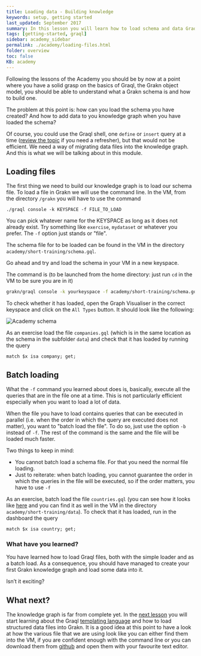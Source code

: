 ```yaml
---
title: Loading data - Building knowledge
keywords: setup, getting started
last_updated: September 2017
summary: In this lesson you will learn how to load schema and data Graql files into your Grakn distribution.
tags: [getting-started, graql]
sidebar: academy_sidebar
permalink: ./academy/loading-files.html
folder: overview
toc: false
KB: academy
---
```


Following the lessons of the Academy you should be by now at a point where you have a solid grasp on the basics of Graql, the Grakn object model, you should be able to understand what a Grakn schema is and how to build one.

The problem at this point is: how can you load the schema you have created? And how to add data to you knowledge graph when you have loaded the schema?

Of course, you could use the Graql shell, one `define` or `insert` query at a time ([review the topic](./insert-delete-queries.html) if you need a refresher), but that would not be efficient. We need a way of migrating data files into the knowledge graph.
And this is what we will be talking about in this module.

## Loading files
The first thing we need to build our knowledge graph is to load our schema file. To load a file in Grakn we will use the command line.
In the VM, from the directory  `/grakn` you will  have to use the command

`./graql console -k KEYSPACE -f FILE_TO_LOAD`

You can pick whatever name for the KEYSPACE as long as it does not already exist. Try something like `exercise`, `mydataset` or whatever you prefer. The `-f` option just stands or "file".

The schema file for to be loaded can be found in the VM in the directory `academy/short-training/schema.gql`.

Go ahead and try and load the schema in your VM in a new keyspace.

The command is (to be launched from the home directory: just run `cd` in the VM to be sure you are in it)

```bash
grakn/graql console -k yourkeyspace -f academy/short-training/schema.gql
```

To check whether it has loaded, open the Graph Visualiser in the correct keyspace and click on the `All Types` button. It should look like the following:

  ![Academy schema](/images/academy/3-schema/academy-schema.png)

As an exercise load the file `companies.gql` (which is in the same location as the schema in the subfolder `data`) and check that it has loaded by running the query

```graql
match $x isa company; get;
```


## Batch loading

What the `-f` command you learned about does is, basically, execute all the queries that are in the file one at a time. This is not particularly efficient especially when you want to load a lot of data.

When the file you have to load contains queries that can be executed in parallel (i.e. when the order in which the query are executed does not matter), you want to "batch load the file". To do so, just use the option `-b` instead of `-f`. The rest of the command is the same and the file will be loaded much faster.

Two things to keep in mind:

  * You cannot batch load a schema file. For that you need the normal file loading.
  * Just to reiterate: when batch loading, you cannot guarantee the order in which the queries in the file will be executed, so if the order matters, you have to use `-f`

As an exercise, batch load the file `countries.gql` (you can see how it looks like [here](https://github.com/graknlabs/academy/blob/master/short-training/data/countries.gql) and you can find it as well in the VM in the directory `academy/short-training/data`). To check that it has loaded, run in the dashboard the query

```graql
match $x isa country; get;
```

### What have you learned?
You have learned how to load Graql files, both with the simple loader and as a batch load. As a consequence, you should have managed to create your first Grakn knowledge graph and load some data into it.

Isn’t it exciting?

## What next?
The knowledge graph is far from complete yet. In the [next lesson](./csv-migration) you will start learning about the Graql [templating language](https://en.wikipedia.org/wiki/Template_processor) and how to load structured data files into Grakn. It is a good idea at this point to have a look at how the various file that we are using look like you can either find them into the VM, if you are confident enough with the command line or you can download them from [github](https://github.com/graknlabs/academy.git) and open them with your favourite text editor.
